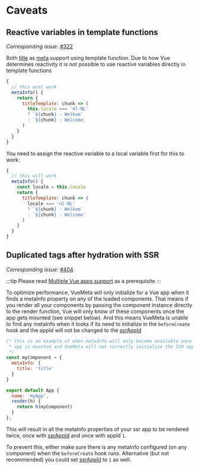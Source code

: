 # Caveats

## Reactive variables in template functions

_Corresponding issue_: [#322](https://github.com/nuxt/vue-meta/issues/322)

Both [title](/api/#titletemplate) as [meta](/api/#content-templates) support using template function.
Due to how Vue determines reactivity it is not possible to use reactive variables directly in template functions

```js
{
  // this wont work
  metaInfo() {
    return {
      titleTemplate: chunk => (
        this.locale === 'nl-NL'
        ? `${chunk} - Welkom`
        : `${chunk} - Welcome`
      )
    }
  }
}
```

You need to assign the reactive variable to a local variable first for this to work:

```js
{
  // this will work
  metaInfo() {
    const locale = this.locale
    return {
      titleTemplate: chunk => (
        locale === 'nl-NL'
        ? `${chunk} - Welkom`
        : `${chunk} - Welcome`
      )
    }
  }
}
```

## Duplicated tags after hydration with SSR

_Corresponding issue_: [#404](https://github.com/nuxt/vue-meta/issues/404)

:::tip
Please read [Multiple Vue apps support](/guide/multiple-apps.html#ssr) as a prerequisite
:::

To optimize performance, VueMeta will only initialize for a Vue app when it finds a metaInfo property on any of the loaded components. That means if you render all your components by passing the component instance directly to the render function, Vue will only know of these components once the app gets mounted (see snippet below). And this means VueMeta is unable to find any metaInfo when it looks if its need to initialize in the `beforeCreate` hook and the appId will not be changed to the [ssrAppId](/api#ssrappid)

```js
/* this is an example of when metaInfo will only become available once the
 * app is mounted and VueMeta will not correctly initialize the SSR app
 */
const myComponent = {
  metaInfo: {
    title: 'title'
  }
}

export default App {
  name: 'myApp',
  render(h) {
    return h(myComponent)
  }
};
```

This will result in all the metaInfo properties of your ssr app to be rendered twice, once with [ssrAppId](/api#ssrappid) and once with appId `1`.

To prevent this, either make sure there is any metaInfo configured (on any component) when the `beforeCreate` hook runs. Alternative (but not recommended) you could set [ssrAppId](/api#ssrappid) to `1` as well.

